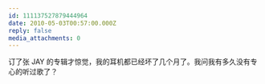 ```yaml
---
id: 111137527879444964
date: 2010-05-03T00:57:00.000Z
reply: false
media_attachments: 0
---
```


订了张 JAY 的专辑才惊觉，我的耳机都已经坏了几个月了。我问我有多久没有专心的听过歌了？ ​​​​

